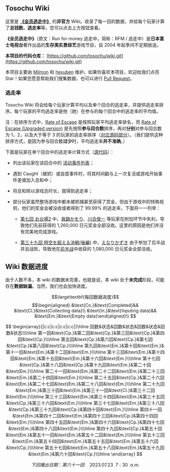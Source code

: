## Tosochu Wiki

这里是 [**《全员逃走中》**](https://www.fujitv.co.jp/tosochu/top.html) 的**非官方** Wiki。收录了每一回的数据，并给每个玩家计算了**总钱数、逃走率**等，您可以点击上方按钮查看。

**《全员逃走中》**（原文：Run for money 逃走中，简称：RFM / 逃走中）是**日本富士电视台**著作出品的**生存类实景综艺**游戏节目，自 2004 年起季间不定期放送。

**本项目的代码仓库：** [https://github.com/tosochu/wiki.git](https://github.com/tosochu/wiki.git)

本项目主要由 [Milmon](https://github.com/Molmin) 和 [hexuben](https://github.com/hexuben) 维护。如果你喜欢本项目，欢迎给我们点亮 Star！如果您愿意帮助我们搜集数据，也可以进行 [Pull Request](https://github.com/tosochu/wiki/compare)。

### 逃走率

Tosochu Wiki 将会给每个玩家计算平均以及单个回合的逃走率，并提供逃走率排序。每个玩家的平均逃走率是他（她）在参与的每个回合中的逃走率的平均值。

注：在排序方式中，[Rate of Escape](https://tosochu.github.io/wiki/player/?sort=escapeRate) 是按照玩家平均逃走率排名，而 [Rate of Escape (Upgraded version)](https://tosochu.github.io/wiki/player/?sort=escapeRateBetter) 是先按照**参与回合数**排序，再对**分别**对参与回合数为 1，2，以及大于等于 3 的玩家的逃走率排序（[对应源码部分](https://github.com/tosochu/wiki/blob/master/src/templates/player_list.html#L89-L94)）。（我们提供这种排序方式，是因为参与回合数**过少**时，平均逃走率**并不准确**。）

下面是玩家在单个回合中的逃走率计算方式（[源代码](https://github.com/tosochu/wiki/blob/master/src/build/main.js#L150-L175)）：

- 列出该玩家在该回合中的 [活动事件列表](https://github.com/tosochu/wiki/blob/master/src/build/main.js#L72-L74)；

- 遇到 Caught（被抓）或自首事件时，将其时间戳与上一次复活或游戏开始事件差值加入总和中；

- 将总和除以游戏总时长，就得到逃走率；

- 部分玩家虽然整场游戏中都未被抓捕甚至获得了赏金，但由于游戏中的特殊规则，他们的奖金会被没收或者得到了 99.99% 的逃走率，下面将一一列举：

  - [第七回 お台場2](https://tosochu.github.io/wiki/game/7.html) 中，[眞鍋かをり](https://tosochu.github.io/wiki/player/manabe-kawori.html)、[川合俊一](https://tosochu.github.io/wiki/player/kawai-shunichi.html) 等玩家在附加环节中失利，导致他们先前获得的 1,260,000 日元奖金全部没收。这里的原因是他们并没有完美地完成游戏。

  - [第三十九回 時空を超える決戦(後編)](https://tosochu.github.io/wiki/game/39.html) 中，[えなりかずき](https://tosochu.github.io/wiki/player/enari-kazuki.html) 由于参加了后半战并且战败，导致他在[前半战](https://tosochu.github.io/wiki/game/38.html)中收获的 1,080,000 日元奖金全部没收。

## Wiki 数据进度

由于人数不多，本 wiki 的数据未完善，也就是说，本 wiki 处于**未完成**阶段，可能存在**数据缺漏**。当然，我们也会加快进度。

$$\large\textbf{每回数据进度}$$
$$\begin{aligned}
&\text{Co.}&\text{Completed}&&
&\text{Cl.}&\text{Collecting data}\\
&\text{In.}&\text{Inputing data}&&
&\text{Em.}&\text{Empty data}\end{aligned}\\
$$

$$
\begin{array}{|c:c|c:c|c:c|c:c|}\hline
回数&状态&回数&状态&回数&状态&回数&状态\\\hline
第一回&\text{Cp.}&第二回&\text{Cp.}&第三回&\text{Cp.}&第四回&\text{Cp.}\\\hline
第五回&\text{Cp.}&第六回&\text{Cp.}&第七回&\text{Cp.}&第八回&\text{Cp.}\\\hline
第九回&\text{Em.}&第十回&\text{Em.}&第十一回&\text{Em.}&第十二回&\text{Em.}\\\hline
第十三回&\text{Em.}&第十四回&\text{Em.}&第十五回&\text{Em.}&第十六回&\text{Em.}\\\hline
第十七回&\text{Cp.}&第十八回&\text{Cp.}&第十九回&\text{Em.}&第二十回&\text{Em.}\\\hline
第二十一回&\text{Em.}&第二十二回&\text{Em.}&第二十三回&\text{Em.}&第二十四回&\text{Em.}\\\hline
第二十五回&\text{Cp.}&第二十六回&\text{Em.}&第二十七回&\text{Em.}&第二十八回&\text{Em.}\\\hline
第二十九回&\text{Em.}&第三十回&\text{Em.}&第三十一回&\text{Cl.}&第三十二回&\text{Em.}\\\hline
第三十三回&\text{Em.}&第三十四回&\text{Em.}&第三十五回&\text{Cp.}&第三十六回&\text{Em.}\\\hline
第三十七回&\text{Em.}&第三十八回&\text{Cp.}&第三十九回&\text{Cp.}&第四十回&\text{Em.}\\\hline
第四十一回&\text{Em.}&第四十二回&\text{Em.}&第四十三回&\text{Cp.}&第四十四回&\text{Em.}\\\hline
第四十五回&\text{Em.}&第四十六回&\text{Cp.}&第四十七回&\text{Em.}&第四十八回&\text{Em.}\\\hline
第四十九回&\text{Cp.}&第五十回&\text{Em.}&第五十一回&\text{Em.}&第五十二回&\text{Em.}\\\hline
第五十三回&\text{Em.}&第五十四回&\text{Em.}&第五十五回&\text{Em.}&第五十六回&\text{Cp.}\\\hline
第五十七回&\text{Em.}&第五十八回&\text{Em.}&第五十九回&\text{Em.}&第六十回&\text{Cp.}\\\hline
\end{array}
$$

$$
下回播出日期：第六十一回\quad2023.07.23\enspace7:30\enspace a.m.
$$




